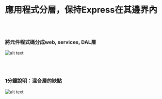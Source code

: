 # 應用程式分層，保持Express在其邊界內

<br/><br/>
 
 ### 將元件程式碼分成web, services, DAL層
![alt text](../../assets/images/structurebycomponents.PNG "Separate component code into layers")

 <br/><br/> 

### 1分鐘說明：混合層的缺點
![alt text](../../assets/images/keepexpressinweb.gif "The downside of mixing layers")

